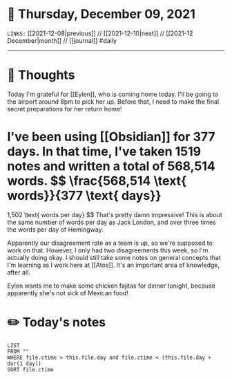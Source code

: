 # 📅 Thursday, December 09, 2021
`LINKS:` [[2021-12-08|previous]] // [[2021-12-10|next]] // [[2021-12 December|month]] // [[journal]] 
#daily

---
# 💭 Thoughts
Today I'm grateful for [[Eylen]], who is coming home today. I'll be going to the airport around 8pm to pick her up. Before that, I need to make the final secret preparations for her return home! 

I've been using [[Obsidian]] for 377 days. In that time, I've taken 1519 notes and written a total of 568,514 words. 
$$
\frac{568,514 \text{ words}}{377 \text{ days}}
=
1,502 \text{ words per day}
$$
That's pretty damn impressive! This is about the same number of words per day as Jack London, and over three times the words per day of Hemingway. 

Apparently our disagreement rate as a team is up, so we're supposed to work on that. However, I only had two disagreements this week, so I'm actually doing okay. I should still take some notes on general concepts that I'm learning as I work here at [[Atos]]. It's an important area of knowledge, after all. 

Eylen wants me to make some chicken fajitas for dinner tonight, because apparently she's not sick of Mexican food!

# ✏️ Today's notes
```dataview
LIST 
FROM ""
WHERE file.ctime > this.file.day and file.ctime < (this.file.day + dur(1 day))
SORT file.ctime
```
